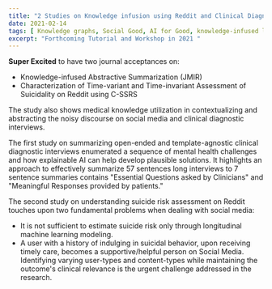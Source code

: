 ```yaml
---
title: "2 Studies on Knowledge infusion using Reddit and Clinical Diagnostic Interviews at PLOS ONE (Q1 Journal: 2.74 IF) and JMIR (Q1 Journal: 5.03 IF)"
date: 2021-02-14
tags: [ Knowledge graphs, Social Good, AI for Good, knowledge-infused learning, artificial intelligence, Deep Learning, Optimization, Behavior Modeling, Semantic Social Computing, Explainable Systems]
excerpt: "Forthcoming Tutorial and Workshop in 2021 "
---
```


**Super Excited** to have two journal acceptances on:
* Knowledge-infused Abstractive Summarization (JMIR)
* Characterization of Time-variant and Time-invariant Assessment of Suicidality on Reddit using C-SSRS

The study also shows medical knowledge utilization in contextualizing and abstracting the noisy discourse on social media and clinical diagnostic interviews.

The first study on summarizing open-ended and template-agnostic clinical diagnostic interviews enumerated a sequence of mental health challenges and how explainable AI can help develop plausible solutions. It highlights an approach to effectively summarize 57 sentences long interviews to 7 sentence summaries contains "Essential Questions asked by Clinicians" and "Meaningful Responses provided by patients."

The second study on understanding suicide risk assessment on Reddit touches upon two fundamental problems when dealing with social media:
* It is not sufficient to estimate suicide risk only through longitudinal machine learning modeling. 
* A user with a history of indulging in suicidal behavior, upon receiving timely care, becomes a supportive/helpful person on Social Media. 
Identifying varying user-types and content-types while maintaining the outcome's clinical relevance is the urgent challenge addressed in the research. 
